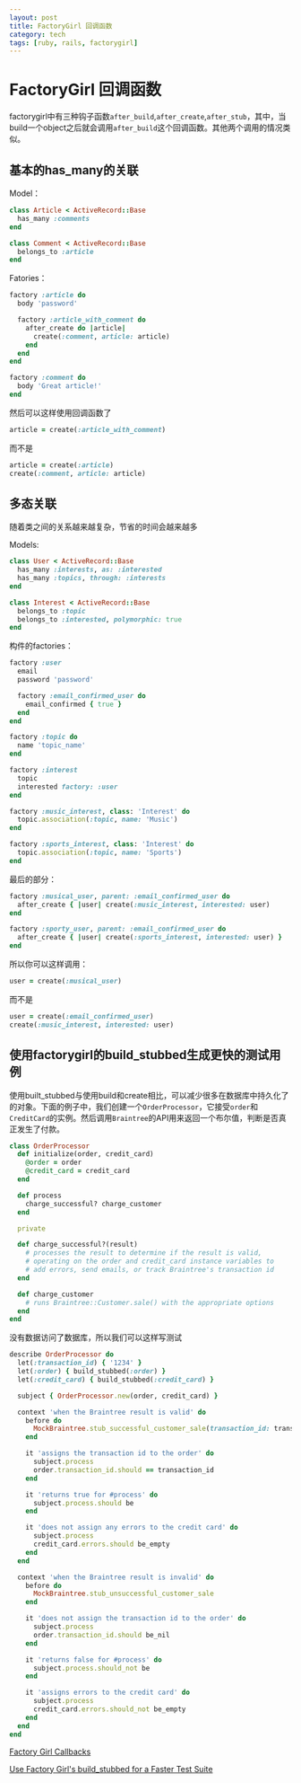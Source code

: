 ```yaml
---
layout: post
title: FactoryGirl 回调函数
category: tech
tags: [ruby, rails, factorygirl]
---
```


# FactoryGirl 回调函数
factorygirl中有三种钩子函数`after_build`,`after_create`,`after_stub`，其中，当build一个object之后就会调用`after_build`这个回调函数。其他两个调用的情况类似。
## 基本的has_many的关联

Model：

```ruby
class Article < ActiveRecord::Base
  has_many :comments
end

class Comment < ActiveRecord::Base
  belongs_to :article
end
```

Fatories：

```ruby
factory :article do
  body 'password'

  factory :article_with_comment do
    after_create do |article|
      create(:comment, article: article)
    end
  end
end

factory :comment do
  body 'Great article!'
end
```

然后可以这样使用回调函数了

```ruby
article = create(:article_with_comment)
```

而不是

```ruby
article = create(:article)
create(:comment, article: article)
```

## 多态关联

随着类之间的关系越来越复杂，节省的时间会越来越多

Models:

```ruby
class User < ActiveRecord::Base
  has_many :interests, as: :interested
  has_many :topics, through: :interests
end

class Interest < ActiveRecord::Base
  belongs_to :topic
  belongs_to :interested, polymorphic: true
end
```

构件的factories：

```ruby
factory :user
  email
  password 'password'

  factory :email_confirmed_user do
    email_confirmed { true }
  end
end

factory :topic do
  name 'topic_name'
end

factory :interest
  topic
  interested factory: :user
end

factory :music_interest, class: 'Interest' do
  topic.association(:topic, name: 'Music')
end

factory :sports_interest, class: 'Interest' do
  topic.association(:topic, name: 'Sports')
end
```

最后的部分：

```ruby
factory :musical_user, parent: :email_confirmed_user do
  after_create { |user| create(:music_interest, interested: user)
end

factory :sporty_user, parent: :email_confirmed_user do
  after_create { |user| create(:sports_interest, interested: user) }
end
```

所以你可以这样调用：

```ruby
user = create(:musical_user)
```

而不是

```ruby
user = create(:email_confirmed_user)
create(:music_interest, interested: user)
```


## 使用factorygirl的build_stubbed生成更快的测试用例

使用built_stubbed与使用build和create相比，可以减少很多在数据库中持久化了的对象。下面的例子中，我们创建一个`OrderProcessor`，它接受`order`和`CreditCard`的实例。然后调用`Braintree`的API用来返回一个布尔值，判断是否真正发生了付款。

```ruby
class OrderProcessor
  def initialize(order, credit_card)
    @order = order
    @credit_card = credit_card
  end

  def process
    charge_successful? charge_customer
  end

  private

  def charge_successful?(result)
    # processes the result to determine if the result is valid,
    # operating on the order and credit_card instance variables to
    # add errors, send emails, or track Braintree's transaction id
  end

  def charge_customer
    # runs Braintree::Customer.sale() with the appropriate options
  end
end
```

没有数据访问了数据库，所以我们可以这样写测试

```ruby
describe OrderProcessor do
  let(:transaction_id) { '1234' }
  let(:order) { build_stubbed(:order) }
  let(:credit_card) { build_stubbed(:credit_card) }

  subject { OrderProcessor.new(order, credit_card) }

  context 'when the Braintree result is valid' do
    before do
      MockBraintree.stub_successful_customer_sale(transaction_id: transaction_id)
    end

    it 'assigns the transaction id to the order' do
      subject.process
      order.transaction_id.should == transaction_id
    end

    it 'returns true for #process' do
      subject.process.should be
    end

    it 'does not assign any errors to the credit card' do
      subject.process
      credit_card.errors.should be_empty
    end
  end

  context 'when the Braintree result is invalid' do
    before do
      MockBraintree.stub_unsuccessful_customer_sale
    end

    it 'does not assign the transaction id to the order' do
      subject.process
      order.transaction_id.should be_nil
    end

    it 'returns false for #process' do
      subject.process.should_not be
    end

    it 'assigns errors to the credit card' do
      subject.process
      credit_card.errors.should_not be_empty
    end
  end
end
```


[Factory Girl Callbacks](http://robots.thoughtbot.com/aint-no-calla-back-girl)

[Use Factory Girl's build_stubbed for a Faster Test Suite](http://robots.thoughtbot.com/use-factory-girls-build-stubbed-for-a-faster-test)